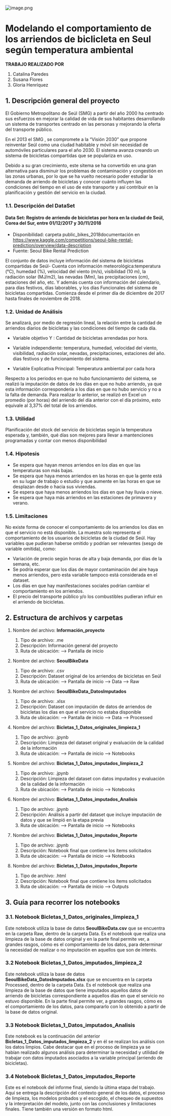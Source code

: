 ![image.png](attachment:image.png)


# Modelando el comportamiento de los arriendos de biclicleta en Seul según temperatura ambiental

**TRABAJO REALIZADO POR**

1. Catalina Paredes
2. Susana Flores
3. Gloria Henríquez

## 1. Descripción general del proyecto

El Gobierno Metropolitano de Seúl (SMG) a partir del año 2000 ha centrado sus esfuerzos en mejorar la calidad de vida de sus habitantes desarrollando un sistema de transportes centrado en las personas y mejorando la oferta  del transporte público.

En el 2013 el SMG , se compromete a la “Visión 2030” que  propone reinventar Seúl como una ciudad habitable y móvil sin necesidad de automóviles particulares para el año 2030. El sistema avanza creando un sistema de bicicletas compartidas que se populariza en uso.

Debido a su gran crecimiento, este sitema se ha convertido en una gran alternativa para disminuir los problemas de contaminación y congestión en las zonas urbanas, por lo que se ha vuelto necesario poder estudiar la demanda de arriendo de bicicletas y conocer cuánto influyen las condiciones del tiempo en el uso de este transporte y así contribuir en la planificación y gestión del servicio en la ciudad.

### 1.1. Descripción del DataSet

#### Data Set: Registro de arriendo de bicicletas por hora en la ciudad de Seúl, Corea del Sur, entre 01/12/2017 y 30/11/2018 
- Disponibilidad: carpeta public_bikes_2018documentación en https://www.kaggle.com/competitions/seoul-bike-rental-prediction/overview/data-description 
- Fuente: Seoul Bike Rental Prediction

El  conjunto  de  datos incluye información del sistema  de  bicicletas  compartidas  de  Seúl- Cuenta con información  meteorológica:temperatura  (°C),  humedad  (%),  velocidad  del  viento  (m/s),  visibilidad  (10  m),  la  radiación  solar   (MJ/m2),  las  nevadas  (Mm),  las  precipitaciones  (cm), estaciones del año, etc.  Y  además cuenta con información  del  calendario,  para días festivos, días  laborables, y  los  días  Funcionales  del  sistema  de  bicicletas  compartidas. Comienza  desde  el  primer  día  de  diciembre  de  2017  hasta  finales  de  noviembre  de  2018.


### 1.2. Unidad de Análisis

Se analizará, por medio de regresión lineal, la relación entre la cantidad de arriendos diarios de bicicletas y las condiciones del tiempo de cada día.

- Variable  objetivo  Y : Cantidad de bicicletas arrendadas por hora.

- Variable independiente: temperatura, humedad,  velocidad  del  viento,  visibilidad,  radiación  solar,  nevadas,  precipitaciones, estaciones del año. dias festivos y de funcionamiento del sistema.

- Variable Explicativa Principal: Temperatura ambiental por cada hora

Respecto a los periodos en que no hubo funcionamiento del sistema, se realizó la imputación de datos de los días en que no hubo arriendo, ya que esta información correspondería a los días en que no hubo servicio y no a la falta de demanda. Para realizar lo anterior, se realizó en Excel un promedio (por horas) del arriendo del día anterior con el día próximo, esto equivale al 3,37% del total de los arriendos. 

### 1.3. Utilidad

Planificación del stock del servicio de bicicletas según la temperatura esperada y, también, qué días son mejores para llevar a mantenciones programadas y contar con menos disponibilidad

### 1.4. Hipotesis

- Se espera que hayan menos arriendos en los días en que las temperaturas son más bajas.
- Se espera que haya menos arriendos en las horas en que la gente está en su lugar de trabajo o estudio y
    que aumente en las horas en que se desplazan desde o hacia sus viviendas.
- Se espera que haya menos arriendos los días en que hay lluvia o nieve.
- Se espera que haya más arriendos en las estaciones de primavera y verano.

### 1.5. Limitaciones

No existe forma de conocer el comportamiento de los arriendos los días en que el servicio no está disponible.
La muestra solo representa el comportamiento de los usuarios de bicicletas de la ciudad de Seúl.
Hay variables que pudieran haberse omitido y podrían ser relevantes (sesgo de variable omitida), como:
- Variación de precio según horas de alta y baja demanda, por días de la semana, etc.
- Se podría esperar que los días de mayor contaminación del aire haya menos arriendos, pero esta variable tampoco está considerada en el dataset.
- Los días en que hay manifestaciones sociales podrían cambiar el comportamiento en los arriendos.
- El precio del transporte público y/o los combustibles pudieran influir en el arriendo de bicicletas.

## 2. Estructura de archivos y carpetas

1. Nombre del archivo: **Información_proyecto**
    1. Tipo de archivo: .me
    2. Descripción: Información general del proyecto
    3. Ruta de ubicación: --> Pantalla de inicio 
    
2. Nombre del archivo: **SeoulBikeData**
    1. Tipo de archivo: .csv
    2. Descripción: Dataset original de los arriendos de bicicletas en Seúl
    3. Ruta de ubicación: --> Pantalla de inicio --> Data --> Raw
    
3. Nombre del archivo: **SeoulBikeData_DatosImputados**
    1. Tipo de archivo: .xlsx
    2. Descripción: Dataset con imputación de datos de arriendos de bicicletas los días en que el servicio no estaba disponible
    3. Ruta de ubicación: --> Pantalla de inicio --> Data --> Processed

4. Nombre del archivo: **Bicletas_1_Datos_originales_limpieza_1**
    1. Tipo de archivo: .jpynb
    2. Descripción: Limpieza del dataset original y evaluación de la calidad de la información
    3. Ruta de ubicación: --> Pantalla de inicio --> Notebooks
    
5. Nombre del archivo: **Bicletas_1_Datos_imputados_limpieza_2**
    1. Tipo de archivo: .jpynb
    2. Descripción: Limpieza del dataset con datos imputados y evaluación de la calidad de la información
    3. Ruta de ubicación: --> Pantalla de inicio --> Notebooks
    
6. Nombre del archivo: **Bicletas_1_Datos_imputados_Analisis**
    1. Tipo de archivo: .jpynb
    2. Descripción: Análisis a partir del dataset que incluye imputación de datos y que se limpió en la etapa previa
    3. Ruta de ubicación: --> Pantalla de inicio --> Notebooks
    
7. Nombre del archivo: **Bicletas_1_Datos_imputados_Reporte**
    1. Tipo de archivo: .jpynb
    2. Descripción: Notebook final que contiene los ítems solicitados
    3. Ruta de ubicación: --> Pantalla de inicio --> Notebooks
    
8. Nombre del archivo: **Bicletas_1_Datos_imputados_Reporte**
    1. Tipo de archivo: .html
    2. Descripción: Notebook final que contiene los ítems solicitados
    3. Ruta de ubicación: --> Pantalla de inicio --> Outputs
    

## 3. Guía para recorrer los notebooks

### 3.1. Notebook Bicletas_1_Datos_originales_limpieza_1

Este notebook utiliza la base de datos **SeoulBikeData.csv** que se encuentra en la carpeta Raw, dentro de la carpeta Data. Es el notebook que realiza una limpieza de la base de datos original y en la parte final permite ver, a grandes rasgos, cómo es el comportamiento de los datos, para determinar la necesidad de realizar o no imputación en aquellos que son de interés.

### 3.2	Notebook Bicletas_1_Datos_imputados_limpieza_2

Este notebook utiliza la base de datos **SeoulBikeData_DatosImputados.xlsx** que se encuentra en la carpeta Processed, dentro de la carpeta Data. Es el notebook que realiza una limpieza de la base de datos que tiene imputados aquellos datos de arriendo de bicicletas correspondiente a aquellos días en que el servicio no estuvo disponible. En la parte final permite ver, a grandes rasgos, cómo es el comportamiento de los datos, para compararlo con lo obtenido a partir de la base de datos original.

### 3.3	Notebook Bicletas_1_Datos_imputados_Analisis

Este notebook es la continuación del anterior **Bicletas_1_Datos_imputados_limpieza_2** y en él se realizan los análisis con los datos limpios. Cabe destacar que en el proceso de limpieza ya se habían realizado algunos análisis para determinar la necesidad y utilidad de trabajar con datos imputados asociados a la variable principal (arriendo de bicicletas).

### 3.4	Notebook Bicletas_1_Datos_imputados_Reporte

Este es el notebook del informe final, siendo la última etapa del trabajo. Aquí se entrega la descripción del contexto general de los datos, el proceso de limpieza, los modelos probados y el escogido, el chequeo de supuestos y la interpretación del modelo, junto con las conclusiones y limitaciones finales. Tiene también una versión en formato html.


```python

```
